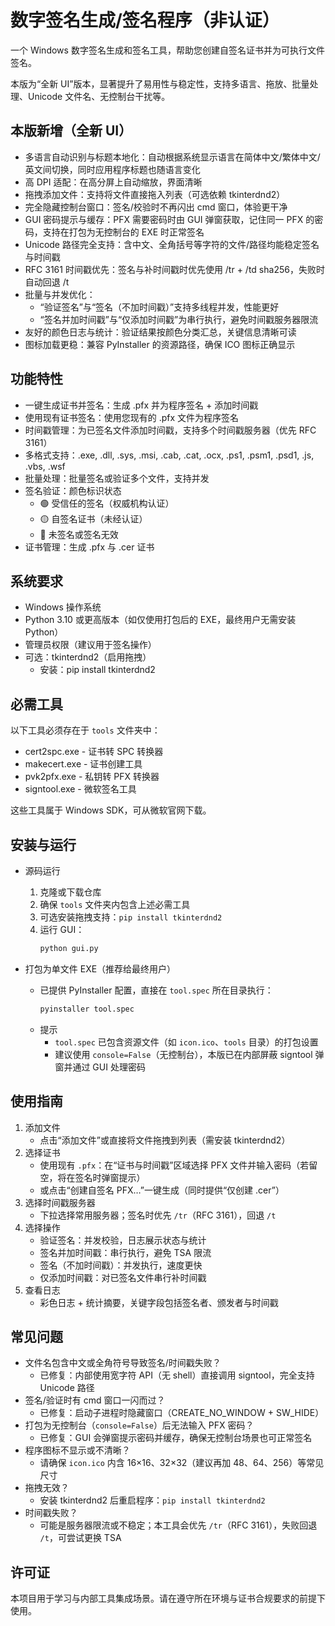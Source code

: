 # 数字签名生成/签名程序（非认证）

一个 Windows 数字签名生成和签名工具，帮助您创建自签名证书并为可执行文件签名。

本版为“全新 UI”版本，显著提升了易用性与稳定性，支持多语言、拖放、批量处理、Unicode 文件名、无控制台干扰等。

## 本版新增（全新 UI）

- 多语言自动识别与标题本地化：自动根据系统显示语言在简体中文/繁体中文/英文间切换，同时应用程序标题也随语言变化
- 高 DPI 适配：在高分屏上自动缩放，界面清晰
- 拖拽添加文件：支持将文件直接拖入列表（可选依赖 tkinterdnd2）
- 完全隐藏控制台窗口：签名/校验时不再闪出 cmd 窗口，体验更干净
- GUI 密码提示与缓存：PFX 需要密码时由 GUI 弹窗获取，记住同一 PFX 的密码，支持在打包为无控制台的 EXE 时正常签名
- Unicode 路径完全支持：含中文、全角括号等字符的文件/路径均能稳定签名与时间戳
- RFC 3161 时间戳优先：签名与补时间戳时优先使用 /tr + /td sha256，失败时自动回退 /t
- 批量与并发优化：
  - “验证签名”与“签名（不加时间戳）”支持多线程并发，性能更好
  - “签名并加时间戳”与“仅添加时间戳”为串行执行，避免时间戳服务器限流
- 友好的颜色日志与统计：验证结果按颜色分类汇总，关键信息清晰可读
- 图标加载更稳：兼容 PyInstaller 的资源路径，确保 ICO 图标正确显示

## 功能特性

- 一键生成证书并签名：生成 .pfx 并为程序签名 + 添加时间戳
- 使用现有证书签名：使用您现有的 .pfx 文件为程序签名
- 时间戳管理：为已签名文件添加时间戳，支持多个时间戳服务器（优先 RFC 3161）
- 多格式支持：.exe, .dll, .sys, .msi, .cab, .cat, .ocx, .ps1, .psm1, .psd1, .js, .vbs, .wsf
- 批量处理：批量签名或验证多个文件，支持并发
- 签名验证：颜色标识状态
  - 🟢 受信任的签名（权威机构认证）
  - 🟡 自签名证书（未经认证）
  - 🔴 未签名或签名无效
- 证书管理：生成 .pfx 与 .cer 证书

## 系统要求

- Windows 操作系统
- Python 3.10 或更高版本（如仅使用打包后的 EXE，最终用户无需安装 Python）
- 管理员权限（建议用于签名操作）
- 可选：tkinterdnd2（启用拖拽）
  - 安装：pip install tkinterdnd2

## 必需工具

以下工具必须存在于 `tools` 文件夹中：
- cert2spc.exe - 证书转 SPC 转换器
- makecert.exe - 证书创建工具
- pvk2pfx.exe - 私钥转 PFX 转换器
- signtool.exe - 微软签名工具

这些工具属于 Windows SDK，可从微软官网下载。

## 安装与运行

- 源码运行
  1. 克隆或下载仓库
  2. 确保 `tools` 文件夹内包含上述必需工具
  3. 可选安装拖拽支持：`pip install tkinterdnd2`
  4. 运行 GUI：
     ```bash
     python gui.py
     ```

- 打包为单文件 EXE（推荐给最终用户）
  - 已提供 PyInstaller 配置，直接在 `tool.spec` 所在目录执行：
    ```bash
    pyinstaller tool.spec
    ```
  - 提示
    - `tool.spec` 已包含资源文件（如 `icon.ico`、`tools` 目录）的打包设置
    - 建议使用 `console=False`（无控制台），本版已在内部屏蔽 signtool 弹窗并通过 GUI 处理密码

## 使用指南

1. 添加文件
   - 点击“添加文件”或直接将文件拖拽到列表（需安装 tkinterdnd2）
2. 选择证书
   - 使用现有 `.pfx`：在“证书与时间戳”区域选择 PFX 文件并输入密码（若留空，将在签名时弹窗提示）
   - 或点击“创建自签名 PFX…”一键生成（同时提供“仅创建 .cer”）
3. 选择时间戳服务器
   - 下拉选择常用服务器；签名时优先 `/tr`（RFC 3161），回退 `/t`
4. 选择操作
   - 验证签名：并发校验，日志展示状态与统计
   - 签名并加时间戳：串行执行，避免 TSA 限流
   - 签名（不加时间戳）：并发执行，速度更快
   - 仅添加时间戳：对已签名文件串行补时间戳
5. 查看日志
   - 彩色日志 + 统计摘要，关键字段包括签名者、颁发者与时间戳

## 常见问题

- 文件名包含中文或全角符号导致签名/时间戳失败？
  - 已修复：内部使用宽字符 API（无 shell）直接调用 signtool，完全支持 Unicode 路径
- 签名/验证时有 cmd 窗口一闪而过？
  - 已修复：启动子进程时隐藏窗口（CREATE_NO_WINDOW + SW_HIDE）
- 打包为无控制台（`console=False`）后无法输入 PFX 密码？
  - 已修复：GUI 会弹窗提示密码并缓存，确保无控制台场景也可正常签名
- 程序图标不显示或不清晰？
  - 请确保 `icon.ico` 内含 16×16、32×32（建议再加 48、64、256）等常见尺寸
- 拖拽无效？
  - 安装 tkinterdnd2 后重启程序：`pip install tkinterdnd2`
- 时间戳失败？
  - 可能是服务器限流或不稳定；本工具会优先 `/tr`（RFC 3161），失败回退 `/t`，可尝试更换 TSA

## 许可证

本项目用于学习与内部工具集成场景。请在遵守所在环境与证书合规要求的前提下使用。
